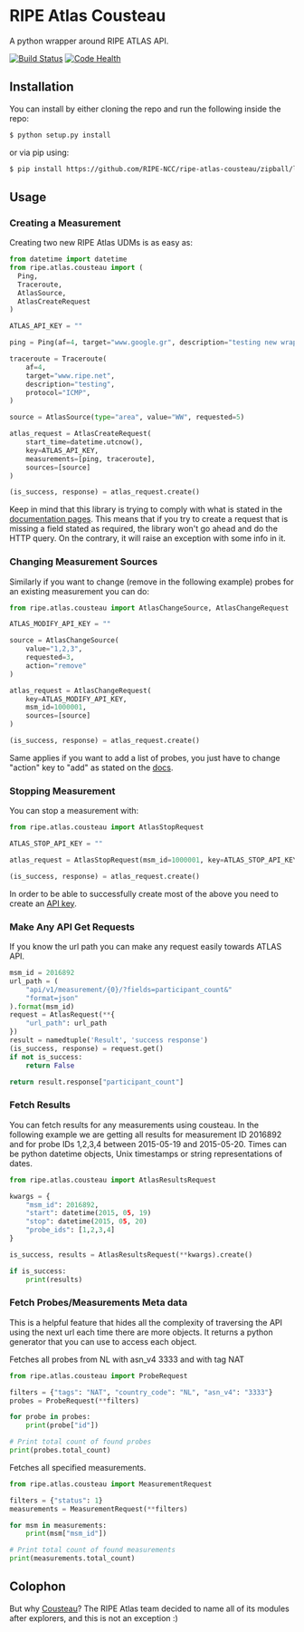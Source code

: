 # RIPE Atlas Cousteau

A python wrapper around RIPE ATLAS API.

[![Build Status](https://travis-ci.org/RIPE-NCC/ripe-atlas-cousteau.png?branch=master)](https://travis-ci.org/RIPE-NCC/ripe-atlas-cousteau) [![Code Health](https://landscape.io/github/RIPE-NCC/ripe-atlas-cousteau/master/landscape.png)](https://landscape.io/github/RIPE-NCC/ripe-atlas-cousteau/master)

## Installation

You can install by either cloning the repo and run the following inside the repo:

```bash
$ python setup.py install
```

or via pip using:

```bash
$ pip install https://github.com/RIPE-NCC/ripe-atlas-cousteau/zipball/latest
```

## Usage

### Creating a Measurement

Creating two new RIPE Atlas UDMs is as easy as:

```python
from datetime import datetime
from ripe.atlas.cousteau import (
  Ping, 
  Traceroute,
  AtlasSource, 
  AtlasCreateRequest
)

ATLAS_API_KEY = ""

ping = Ping(af=4, target="www.google.gr", description="testing new wrapper")

traceroute = Traceroute(
    af=4,
    target="www.ripe.net",
    description="testing",
    protocol="ICMP",
)

source = AtlasSource(type="area", value="WW", requested=5)

atlas_request = AtlasCreateRequest(
    start_time=datetime.utcnow(),
    key=ATLAS_API_KEY,
    measurements=[ping, traceroute],
    sources=[source]
)

(is_success, response) = atlas_request.create()
```

Keep in mind that this library is trying to comply with what is stated in the
[documentation pages](https://atlas.ripe.net/docs/measurement-creation-api/).
This means that if you try to create a request that is missing a field stated
as required, the library won't go ahead and do the HTTP query. On the contrary,
it will raise an exception with some info in it.


### Changing Measurement Sources

Similarly if you want to change (remove in the following example) probes for an
existing measurement you can do:

```python
from ripe.atlas.cousteau import AtlasChangeSource, AtlasChangeRequest

ATLAS_MODIFY_API_KEY = ""

source = AtlasChangeSource(
    value="1,2,3",
    requested=3,
    action="remove"
)

atlas_request = AtlasChangeRequest(
    key=ATLAS_MODIFY_API_KEY,
    msm_id=1000001,
    sources=[source]
)

(is_success, response) = atlas_request.create()
```

Same applies if you want to add a list of probes, you just have to change 
"action" key to "add" as stated on the [docs](https://atlas.ripe.net/docs/rest/#participation-request).

### Stopping Measurement

You can stop a measurement with:

```python
from ripe.atlas.cousteau import AtlasStopRequest

ATLAS_STOP_API_KEY = ""

atlas_request = AtlasStopRequest(msm_id=1000001, key=ATLAS_STOP_API_KEY)

(is_success, response) = atlas_request.create()
```

In order to be able to successfully create most of the above you need to create 
an [API key](https://atlas.ripe.net/docs/keys/).


### Make Any API Get Requests

If you know the url path you can make any request easily towards ATLAS API.

```python
msm_id = 2016892
url_path = (
    "api/v1/measurement/{0}/?fields=participant_count&"
    "format=json"
).format(msm_id)
request = AtlasRequest(**{
    "url_path": url_path
})
result = namedtuple('Result', 'success response')
(is_success, response) = request.get()
if not is_success:
    return False

return result.response["participant_count"]
```


### Fetch Results

You can fetch results for any measurements using cousteau. In the following 
example we are getting all results for measurement ID 2016892 and for probe IDs 
1,2,3,4 between 2015-05-19 and 2015-05-20. Times can be python datetime objects,
Unix timestamps or string representations of dates.

```python
from ripe.atlas.cousteau import AtlasResultsRequest

kwargs = {
    "msm_id": 2016892,
    "start": datetime(2015, 05, 19)
    "stop": datetime(2015, 05, 20)
    "probe_ids": [1,2,3,4]
}

is_success, results = AtlasResultsRequest(**kwargs).create()

if is_success:
    print(results)

```


### Fetch Probes/Measurements Meta data

This is a helpful feature that hides all the complexity of traversing the API 
using the next url each time there are more objects. It returns a python 
generator that you can use to access each object.

Fetches all probes from NL with asn_v4 3333 and with tag NAT

```python
from ripe.atlas.cousteau import ProbeRequest

filters = {"tags": "NAT", "country_code": "NL", "asn_v4": "3333"}
probes = ProbeRequest(**filters)

for probe in probes:
    print(probe["id"])

# Print total count of found probes
print(probes.total_count)
```

Fetches all specified measurements.

```python
from ripe.atlas.cousteau import MeasurementRequest

filters = {"status": 1}
measurements = MeasurementRequest(**filters)

for msm in measurements:
    print(msm["msm_id"])

# Print total count of found measurements
print(measurements.total_count)
```

## Colophon

But why [Cousteau](http://en.wikipedia.org/wiki/Jacques_Cousteau)? The RIPE
Atlas team decided to name all of its modules after explorers, and this is not
an exception :)
